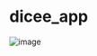 # dicee_app

![image](https://user-images.githubusercontent.com/72446442/145729553-2c8564e7-1ec5-473c-b2a1-c65d43f6bef5.png)
